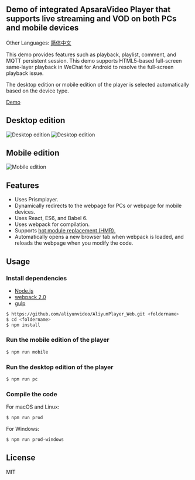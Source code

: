 ## Demo of integrated ApsaraVideo Player that supports live streaming and VOD on both PCs and mobile devices

Other Languages: [简体中文](https://github.com/aliyunvideo/AliyunPlayer_Web/blob/master/multiPlatformLiveDemo/README.zh_CN.md)

This demo provides features such as playback, playlist, comment, and MQTT persistent session. This demo supports HTML5-based full-screen same-layer playback in WeChat for Android to resolve the full-screen playback issue.

The desktop edition or mobile edition of the player is selected automatically based on the device type.

[Demo](https://player.alicdn.com)

## Desktop edition

![Desktop edition](https://player.alicdn.com/aliplayer/img/pclive11.png) ![Desktop edition](https://player.alicdn.com/aliplayer/img/pclive21.png)

## Mobile edition

![Mobile edition](https://player.alicdn.com/aliplayer/img/reacth5live1.png)

## Features

- Uses Prismplayer.
- Dynamically redirects to the webpage for PCs or webpage for mobile devices.
- Uses React, ES6, and Babel 6.
- Uses webpack for compilation.
- Supports [hot module replacement (HMR).](https://webpack.github.io/docs/hot-module-replacement.html)
- Automatically opens a new browser tab when webpack is loaded, and reloads the webpage when you modify the code.

## Usage

### Install dependencies

- [Node.js](https://nodejs.org/en/)
- [webpack 2.0](http://webpack.github.io)
- [gulp](https://gulpjs.com)

```bash
$ https://github.com/aliyunvideo/AliyunPlayer_Web.git <foldername>
$ cd <foldername>
$ npm install
```

### Run the mobile edition of the player

```bash
$ npm run mobile
```

### Run the desktop edition of the player

```bash
$ npm run pc
```

### Compile the code

For macOS and Linux:

```bash
$ npm run prod
```

For Windows:

```bash
$ npm run prod-windows
```

## License

MIT

